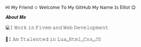 𝖧𝗂 𝖬𝗒 𝖥𝗋𝗂𝖾𝗇𝖽 ✩ 𝖶𝖾𝗅𝖼𝗈𝗆𝖾 𝖳𝗈 𝖬𝗒 𝖦𝗂𝗍𝖧𝗎𝖻 
𝖬𝗒 𝖭𝖺𝗆𝖾 𝖨𝗌 Elliot 😉

𝑨𝒃𝒐𝒖𝒕 𝑴𝒆 


💻𝙸 𝚆𝚘𝚛𝚔 𝚒𝚗 𝙵𝚒𝚟𝚎𝚖 𝚊𝚗𝚍 𝚆𝚎𝚋 𝙳𝚎𝚟𝚎𝚕𝚘𝚙𝚖𝚎𝚗𝚝

🔨𝙸 𝙰𝚖 𝚃𝚝𝚊𝚕𝚎𝚗𝚝𝚎𝚍 𝚒𝚗 𝙻𝚞𝚊_𝙷𝚝𝚖𝚕_𝙲𝚜𝚜_𝙹𝚂
